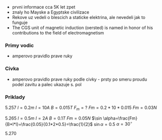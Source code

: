 - prvni informace cca 5K let zpet
- znaly ho Mayske a Egyptske civilizace
- Rekove uz vedeli o blescich a staticke elektrina, ale nevedeli jak to funguje
- The CGS unit of magnetic induction (oersted) is named in honor of his contributions to the field of electromagnetism
### Primy vodic
- amperovo pravidlo prave ruky
### Civka
- amperovo pravidlo prave ruky podle civky - prsty po smeru proudu podel zavitu a palec ukazuje s. pol
### Priklady
5.257
$l=0.2m\ I = 10A\ B=0.015T$
$F_m=?$
$Fm=0.2*10*0.015$
$Fm=0.03N$

5.265
$l=0.5m\ I=2A\ B=0.1T\ Fm=0.05N$
$\sin \alpha=\frac{Fm}{B*I*l}=\frac{0.05}{0.1*2*0.5}=\frac{1}{2}$
$\sin \alpha=0.5$
$\alpha =30^{\circ}$

5.270
